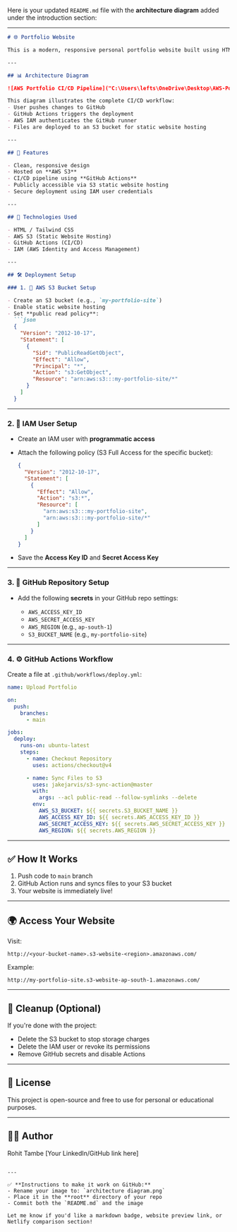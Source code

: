 Here is your updated `README.md` file with the **architecture diagram** added under the introduction section:

---

````markdown
# 🌐 Portfolio Website

This is a modern, responsive personal portfolio website built using HTML, CSS (or Tailwind), and optionally JavaScript or a frontend framework. It is automatically deployed to **Amazon S3** using **GitHub Actions** for Continuous Integration and Continuous Deployment (CI/CD).

---

## 📊 Architecture Diagram

![AWS Portfolio CI/CD Pipeline]("C:\Users\lefts\OneDrive\Desktop\AWS-Portfolio-cicd-main\AWS-Portfolio-cicd-main\architecture diagram.png")

This diagram illustrates the complete CI/CD workflow:
- User pushes changes to GitHub
- GitHub Actions triggers the deployment
- AWS IAM authenticates the GitHub runner
- Files are deployed to an S3 bucket for static website hosting

---

## 🚀 Features

- Clean, responsive design
- Hosted on **AWS S3**
- CI/CD pipeline using **GitHub Actions**
- Publicly accessible via S3 static website hosting
- Secure deployment using IAM user credentials

---

## 🔧 Technologies Used

- HTML / Tailwind CSS
- AWS S3 (Static Website Hosting)
- GitHub Actions (CI/CD)
- IAM (AWS Identity and Access Management)

---

## 🛠️ Deployment Setup

### 1. 🧱 AWS S3 Bucket Setup

- Create an S3 bucket (e.g., `my-portfolio-site`)
- Enable static website hosting
- Set **public read policy**:
  ```json
  {
    "Version": "2012-10-17",
    "Statement": [
      {
        "Sid": "PublicReadGetObject",
        "Effect": "Allow",
        "Principal": "*",
        "Action": "s3:GetObject",
        "Resource": "arn:aws:s3:::my-portfolio-site/*"
      }
    ]
  }
````

---

### 2. 🔐 IAM User Setup

* Create an IAM user with **programmatic access**
* Attach the following policy (S3 Full Access for the specific bucket):

  ```json
  {
    "Version": "2012-10-17",
    "Statement": [
      {
        "Effect": "Allow",
        "Action": "s3:*",
        "Resource": [
          "arn:aws:s3:::my-portfolio-site",
          "arn:aws:s3:::my-portfolio-site/*"
        ]
      }
    ]
  }
  ```
* Save the **Access Key ID** and **Secret Access Key**

---

### 3. 🔧 GitHub Repository Setup

* Add the following **secrets** in your GitHub repo settings:

  * `AWS_ACCESS_KEY_ID`
  * `AWS_SECRET_ACCESS_KEY`
  * `AWS_REGION` (e.g., `ap-south-1`)
  * `S3_BUCKET_NAME` (e.g., `my-portfolio-site`)

---

### 4. ⚙️ GitHub Actions Workflow

Create a file at `.github/workflows/deploy.yml`:

```yaml
name: Upload Portfolio

on:
  push:
    branches:
      - main

jobs:
  deploy:
    runs-on: ubuntu-latest
    steps:
      - name: Checkout Repository
        uses: actions/checkout@v4

      - name: Sync Files to S3
        uses: jakejarvis/s3-sync-action@master
        with:
          args: --acl public-read --follow-symlinks --delete
        env:
          AWS_S3_BUCKET: ${{ secrets.S3_BUCKET_NAME }}
          AWS_ACCESS_KEY_ID: ${{ secrets.AWS_ACCESS_KEY_ID }}
          AWS_SECRET_ACCESS_KEY: ${{ secrets.AWS_SECRET_ACCESS_KEY }}
          AWS_REGION: ${{ secrets.AWS_REGION }}
```

---

## ✅ How It Works

1. Push code to `main` branch
2. GitHub Action runs and syncs files to your S3 bucket
3. Your website is immediately live!

---

## 🌍 Access Your Website

Visit:

```
http://<your-bucket-name>.s3-website-<region>.amazonaws.com/
```

Example:

```
http://my-portfolio-site.s3-website-ap-south-1.amazonaws.com/
```

---

## 🧹 Cleanup (Optional)

If you're done with the project:

* Delete the S3 bucket to stop storage charges
* Delete the IAM user or revoke its permissions
* Remove GitHub secrets and disable Actions

---

## 📄 License

This project is open-source and free to use for personal or educational purposes.

---

## 🙋‍♂️ Author

Rohit Tambe
\[Your LinkedIn/GitHub link here]

```

---

✅ **Instructions to make it work on GitHub:**
- Rename your image to: `architecture diagram.png`
- Place it in the **root** directory of your repo
- Commit both the `README.md` and the image

Let me know if you'd like a markdown badge, website preview link, or Netlify comparison section!
```
